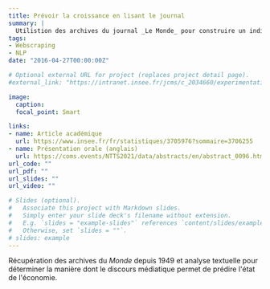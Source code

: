 ```yaml
---
title: Prévoir la croissance en lisant le journal
summary: |
  Utilistion des archives du journal _Le Monde_ pour construire un indicateur aidant à prédire le PIB.
tags:
- Webscraping
- NLP
date: "2016-04-27T00:00:00Z"

# Optional external URL for project (replaces project detail page).
#external_link: "https://intranet.insee.fr/jcms/c_2034660/experimentations"

image:
  caption: 
  focal_point: Smart

links:
- name: Article académique
  url: https://www.insee.fr/fr/statistiques/3705976?sommaire=3706255
- name: Présentation orale (anglais)
  url: https://coms.events/NTTS2021/data/abstracts/en/abstract_0096.html
url_code: ""
url_pdf: ""
url_slides: ""
url_video: ""

# Slides (optional).
#   Associate this project with Markdown slides.
#   Simply enter your slide deck's filename without extension.
#   E.g. `slides = "example-slides"` references `content/slides/example-slides.md`.
#   Otherwise, set `slides = ""`.
# slides: example
---
```


Récupération des archives du _Monde_ depuis 1949 et analyse textuelle
pour déterminer la manière dont le discours médiatique permet
de prédire l'état de l'économie.